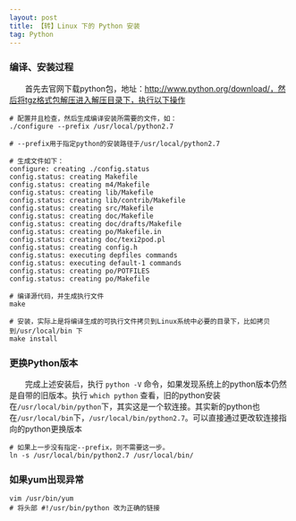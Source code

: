 ```yaml
---
layout: post
title: 【转】Linux 下的 Python 安装
tag: Python
---
```


### 编译、安装过程  
　　首先去官网下载python包，地址：http://www.python.org/download/，然后将tgz格式包解压进入解压目录下，执行以下操作
```
# 配置并且检查，然后生成编译安装所需要的文件，如：
./configure --prefix /usr/local/python2.7

# --prefix用于指定python的安装路径于/usr/local/python2.7

# 生成文件如下：
configure: creating ./config.status
config.status: creating Makefile
config.status: creating m4/Makefile
config.status: creating lib/Makefile
config.status: creating lib/contrib/Makefile
config.status: creating src/Makefile
config.status: creating doc/Makefile
config.status: creating doc/drafts/Makefile
config.status: creating po/Makefile.in
config.status: creating doc/texi2pod.pl
config.status: creating config.h
config.status: executing depfiles commands
config.status: executing default-1 commands
config.status: creating po/POTFILES
config.status: creating po/Makefile

# 编译源代码，并生成执行文件
make

# 安装，实际上是将编译生成的可执行文件拷贝到Linux系统中必要的目录下，比如拷贝到/usr/local/bin 下
make install
```

### 更换Python版本
　　完成上述安装后，执行 `python -V` 命令，如果发现系统上的python版本仍然是自带的旧版本。执行 `which python` 查看，旧的python安装在`/usr/local/bin/python`下，其实这是一个软连接。其实新的python也在`/usr/local/bin`下，`/usr/local/bin/python2.7`。可以直接通过更改软连接指向的python更换版本
```
# 如果上一步没有指定--prefix，则不需要这一步。
ln -s /usr/local/bin/python2.7 /usr/local/bin/
```

### 如果yum出现异常
```
vim /usr/bin/yum
# 将头部 #!/usr/bin/python 改为正确的链接
```
